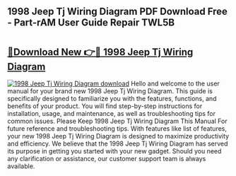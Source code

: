 ## 1998 Jeep Tj Wiring Diagram PDF Download Free - Part-rAM User Guide Repair TWL5B

# <h2><a href="http://dfr6trx.blite.top/?on=1998+Jeep+Tj+Wiring+Diagram">🔗Download New 👉🔴 1998 Jeep Tj Wiring Diagram</a></h2>

[![1998 Jeep Tj Wiring Diagram download](https://i.imgur.com/lujVjoI.png)](http://dfr6trx.blite.top/?on=1998+Jeep+Tj+Wiring+Diagram)
Hello and welcome to the user manual for your brand new 1998 Jeep Tj Wiring Diagram. This guide is specifically designed to familiarize you with the features, functions, and benefits of your product. You will find step-by-step instructions for installation, usage, and maintenance, as well as troubleshooting tips for common issues. Please Keep 1998 Jeep Tj Wiring Diagram This Manual For future reference and troubleshooting tips. With features like list of features, your new 1998 Jeep Tj Wiring Diagram is designed to maximize productivity and efficiency. We believe that the 1998 Jeep Tj Wiring Diagram has served its purpose in getting you started with your new gadget. Should you need any clarification or assistance, our customer support team is always available.
